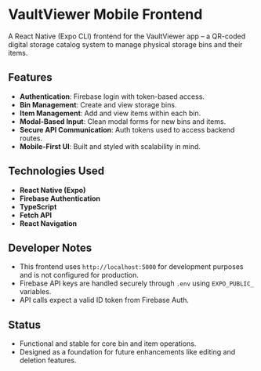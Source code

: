 # VaultViewer Mobile Frontend

A React Native (Expo CLI) frontend for the VaultViewer app – a QR-coded digital storage catalog system to manage physical storage bins and their items.

## Features
- **Authentication**: Firebase login with token-based access.
- **Bin Management**: Create and view storage bins.
- **Item Management**: Add and view items within each bin.
- **Modal-Based Input**: Clean modal forms for new bins and items.
- **Secure API Communication**: Auth tokens used to access backend routes.
- **Mobile-First UI**: Built and styled with scalability in mind.

## Technologies Used
- **React Native (Expo)**
- **Firebase Authentication**
- **TypeScript**
- **Fetch API**
- **React Navigation**

## Developer Notes
- This frontend uses `http://localhost:5000` for development purposes and is not configured for production.
- Firebase API keys are handled securely through `.env` using `EXPO_PUBLIC_` variables.
- API calls expect a valid ID token from Firebase Auth.

## Status
- Functional and stable for core bin and item operations.
- Designed as a foundation for future enhancements like editing and deletion features.
